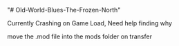 "# Old-World-Blues-The-Frozen-North" 

Currently Crashing on Game Load, Need help finding why

move the .mod file into the mods folder on transfer
